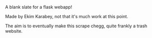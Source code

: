 A blank slate for a flask webapp!

Made by Ekim Karabey, not that it's much work at this point.

The aim is to eventually make this scrape chegg, quite frankly a trash website.
